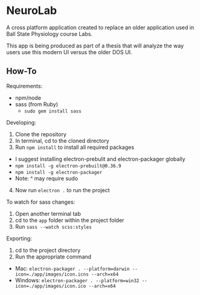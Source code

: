 # NeuroLab

A cross platform application created to replace an older application used in Ball State Physiology course Labs.

This app is being produced as part of a thesis that will analyze the way users use this modern UI versus the older DOS UI.

## How-To ##

Requirements:
- npm/node
- sass (from Ruby)
  - `sudo gem install sass`

Developing:
1. Clone the repository
2. In terminal, cd to the cloned directory
3. Run `npm install` to install all required packages
  - I suggest installing electron-prebulit and electron-packager globally
  - `npm install -g electron-prebuilt@0.36.9`
  - `npm install -g electron-packager`
  - Note: ^ may require sudo
4. Now run `electron .` to run the project

To watch for sass changes:
1. Open another terminal tab
2. cd to the `app` folder within the project folder
3. Run `sass --watch scss:styles`

Exporting:

1. cd to the project directory
2. Run the appropriate command
  - Mac: `electron-packager . --platform=darwin --icon=./app/images/icon.icns --arch=x64`
  - Windows: `electron-packager . --platform=win32 --icon=./app/images/icon.ico --arch=x64`
